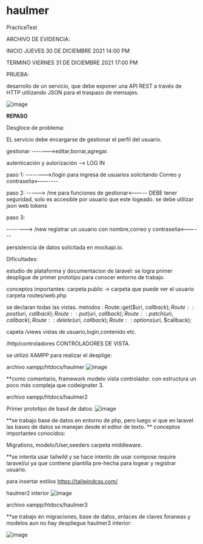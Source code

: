 # haulmer
PracticeTest


ARCHIVO DE EVIDENCIA:

INICIO 
JUEVES 30 DE DICIEMBRE 2021 14:00 PM

TERMINO 
VIERNES 31 DE DICIEMBRE 2021 17:00 PM

PRUEBA:

desarrollo de un servicio, que debe exponer una API REST a través de
HTTP utilizando JSON para el traspaso de mensajes.

![image](https://user-images.githubusercontent.com/51177606/147837503-67b49646-6e1d-43fa-944a-4837622a41a4.png)


**REPASO**

Desgloce de problema:


 EL servicio debe encargarse de gestionar el perfil del usuario.

gestionar  ------->editar,borrar,agregar.

autenticación y autorización --> LOG IN

paso 1:
          -------->/login para ingresa de usuarios solicitando Correo y contraseña<-------

paso 2:
    -----> /me para funciones de gestionar<-----
DEBE tener seguridad, solo es accesible por usuario que este logeado. se debe utilizar json web tokens
    
paso 3:

  --------> /new registrar un usuario con nombre,correo y contraseña<------
    
 
  persistencia de datos solicitada en mockapi.io.

Dificultades:

estudio de plataforma y documentacion de laravel:
se logra primer  despligue de primer prototipo para conocer entorno de trabajo.

conceptos importantes:
carpeta public -> carpeta que puede ver  el usuario
carpeta routes/web.php

se declaran todas las vistas.
 metodos :
Route::get($uri, $callback);
Route::post($uri, $callback);
Route::put($uri, $callback);
Route::patch($uri, $callback);
Route::delete($uri, $callback);
Route::options($uri, $callback);


capeta /views vistas de usuario,login,contenido etc.

/http/controladores
CONTROLADORES DE VISTA.

se utilizó XAMPP para realizar el desplige:

archivo xampp/htdocs/haulmer
![image](https://user-images.githubusercontent.com/51177606/147837851-38167334-6d8c-4b94-ae4f-7093be7c0e51.png)

**como comentario, framework modelo vista controlador. con estructura un poco más compleja que codeignater 3. 




archivo xampp/htdocs/haulmer2


Primer prototipo de basd de datos:
![image](https://user-images.githubusercontent.com/51177606/147838212-101a320c-4cb7-4f70-8050-ce392d9290c0.png)


**se trabajo  base de datos en entorno de php, pero luego vi que  en laravel las bases de datos se manejan desde el editor de texto. **
conceptos importantes conocidos:

Migrations, modelo/User,seeders
carpeta middleware.

**se intenta usar tailwild y se hace intento de usar compose require laravel/ui ya que contiene plantilla pre-hecha para logear y registrar usuario.

 para insertar estilos 
https://tailwindcss.com/


haulmer2 interior
![image](https://user-images.githubusercontent.com/51177606/147838398-9c54a379-c940-4a3b-bbff-e5742e45a003.png)






archivo xampp/htdocs/haulmer3



**se trabajo en migraciones, base de datos, enlaces de claves foraneas y modelos aun no hay despliegue
haulmer3 interior:

![image](https://user-images.githubusercontent.com/51177606/147838465-9bba46b8-a008-4286-96e1-cf06e5a9d78f.png)


